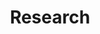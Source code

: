 ---
title: "Research"
layout: research
username: admin
design:
  spacing: "3rem"
bio:
  button:
    text: Download CV
    url: /uploads/Kalvik_Jakkala.pdf
collections:
  - id: publications
    content:
      archive:
        enable: true
      title: Featured Publications
      filters:
        section_name: /research/publication
        featured_only: true
    design:
      view: article-grid
      columns: 2

  - id: projects
    content:
      title: Featured Projects
      filters:
        section_name: /research/project
        featured_only: false
    design:
      view: article-grid
      fill_image: false
      columns: 2
      
  - id: blog
    content:
      title: Recent Posts
      count: 2
      filters:
        section_name: /research/blog
        featured_only: false
    design:
      view: article-grid
      fill_image: false
      columns: 2

  - id: recent-publications
    content:
      title: Recent Publications
      filters:
        section_name: /research/publication
        exclude_featured: true
    design:
      view: citation
---